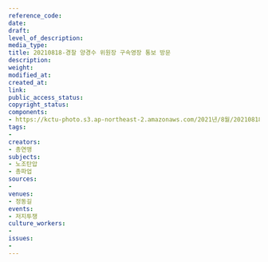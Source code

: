 ```yaml
---
reference_code: 
date: 
draft: 
level_of_description: 
media_type: 
title: 20210818-경찰 양경수 위원장 구속영장 통보 방문
description: 
weight: 
modified_at: 
created_at: 
link: 
public_access_status: 
copyright_status: 
components:
- https://kctu-photo.s3.ap-northeast-2.amazonaws.com/2021년/8월/20210818-경찰+양경수+위원장+구속영장+통보+방문/_1D20713.jpg
tags:
- 
creators:
- 총연맹
subjects:
- 노조탄압
- 총파업
sources:
- 
venues:
- 정동길
events:
- 저지투쟁
culture_workers:
- 
issues:
- 
---
```

